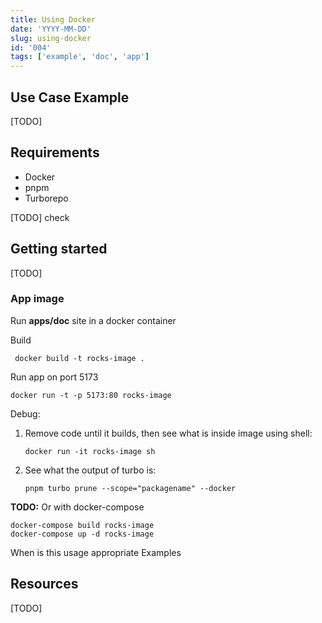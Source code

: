 ```yaml
---
title: Using Docker
date: 'YYYY-MM-DD'
slug: using-docker
id: '004'
tags: ['example', 'doc', 'app']
---
```


## Use Case Example

[TODO]

## Requirements

- Docker
- pnpm
- Turborepo

[TODO] check

## Getting started

[TODO]

### App image

Run **apps/doc** site in a docker container

Build

```shell
 docker build -t rocks-image .
```

Run app on port 5173

```shell
docker run -t -p 5173:80 rocks-image
```

Debug:

1. Remove code until it builds, then see what is inside image using shell:

   ```shell
   docker run -it rocks-image sh
   ```

1. See what the output of turbo is:

   ```shell
   pnpm turbo prune --scope="packagename" --docker
   ```

**TODO:** Or with docker-compose

```shell
docker-compose build rocks-image
docker-compose up -d rocks-image
```

When is this usage appropriate
Examples

## Resources

[TODO]
